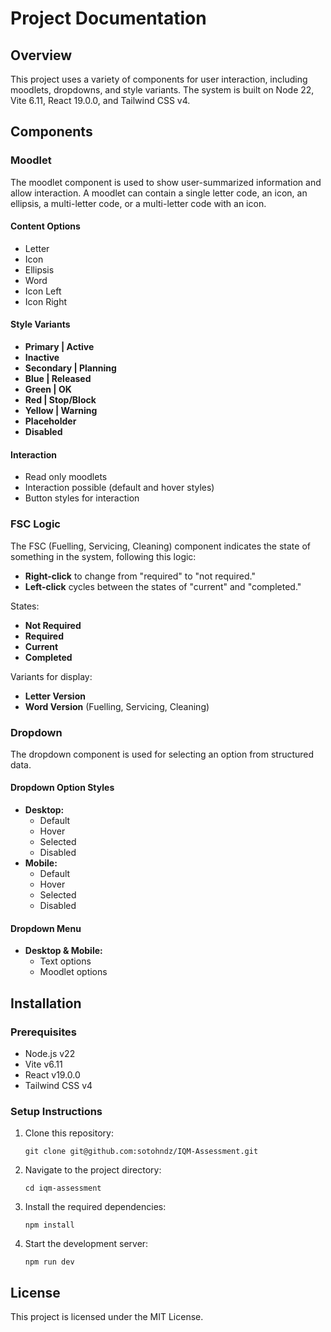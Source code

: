 # Project Documentation

## Overview

This project uses a variety of components for user interaction, including moodlets, dropdowns, and style variants. The system is built on Node 22, Vite 6.11, React 19.0.0, and Tailwind CSS v4.

## Components

### Moodlet

The moodlet component is used to show user-summarized information and allow interaction. A moodlet can contain a single letter code, an icon, an ellipsis, a multi-letter code, or a multi-letter code with an icon.

#### Content Options

- Letter
- Icon
- Ellipsis
- Word
- Icon Left
- Icon Right

#### Style Variants

- **Primary | Active**
- **Inactive**
- **Secondary | Planning**
- **Blue | Released**
- **Green | OK**
- **Red | Stop/Block**
- **Yellow | Warning**
- **Placeholder**
- **Disabled**

#### Interaction

- Read only moodlets
- Interaction possible (default and hover styles)
- Button styles for interaction

### FSC Logic

The FSC (Fuelling, Servicing, Cleaning) component indicates the state of something in the system, following this logic:

- **Right-click** to change from "required" to "not required."
- **Left-click** cycles between the states of "current" and "completed."

States:

- **Not Required**
- **Required**
- **Current**
- **Completed**

Variants for display:

- **Letter Version**
- **Word Version** (Fuelling, Servicing, Cleaning)

### Dropdown

The dropdown component is used for selecting an option from structured data.

#### Dropdown Option Styles

- **Desktop:**
  - Default
  - Hover
  - Selected
  - Disabled
- **Mobile:**
  - Default
  - Hover
  - Selected
  - Disabled

#### Dropdown Menu

- **Desktop & Mobile:**
  - Text options
  - Moodlet options

## Installation

### Prerequisites

- Node.js v22
- Vite v6.11
- React v19.0.0
- Tailwind CSS v4

### Setup Instructions

1. Clone this repository:
   ```
   git clone git@github.com:sotohndz/IQM-Assessment.git
   ```
2. Navigate to the project directory:
   ```
   cd iqm-assessment
   ```
3. Install the required dependencies:
   ```
   npm install
   ```
4. Start the development server:
   ```
   npm run dev
   ```

## License

This project is licensed under the MIT License.
